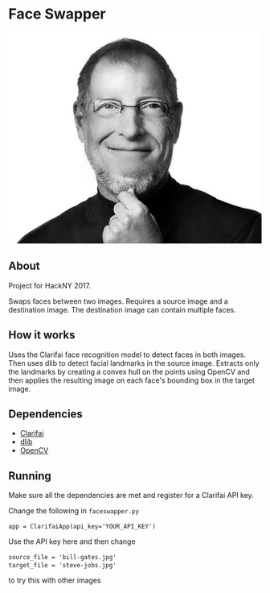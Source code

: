 # Face Swapper

![Alt text](./bill-steve.jpg?raw=true "Example")


## About

Project for HackNY 2017.

Swaps faces between two images. Requires a source image and a destination image. The destination image can contain multiple faces. 

## How it works

Uses the Clarifai face recognition model to detect faces in both images. Then uses dlib to detect facial landmarks in the source image. Extracts only the landmarks by creating a convex hull on the points using OpenCV and then applies the resulting image on each face's bounding box in the target image.

## Dependencies

- [Clarifai](https://www.clarifai.com/)
- [dlib](http://dlib.net/)
- [OpenCV](https://opencv.org/)

## Running

Make sure all the dependencies are met and register for a Clarifai API key.

Change the following in `faceswapper.py`

```
app = ClarifaiApp(api_key='YOUR_API_KEY')
```

Use the API key here and then change

```
source_file = 'bill-gates.jpg'
target_file = 'steve-jobs.jpg'
```

to try this with other images
